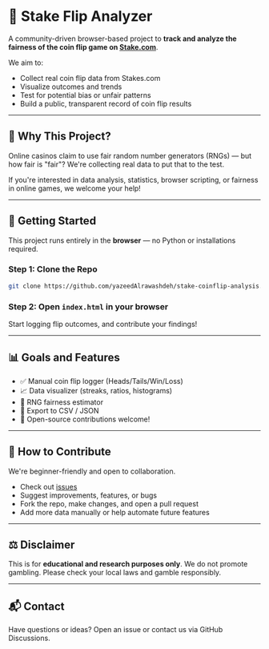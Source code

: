 # 🎲 Stake Flip Analyzer

A community-driven browser-based project to **track and analyze the fairness of the coin flip game on [Stake.com](https://stake.com)**.

We aim to:
- Collect real coin flip data from Stakes.com
- Visualize outcomes and trends
- Test for potential bias or unfair patterns
- Build a public, transparent record of coin flip results

---

## 🧪 Why This Project?

Online casinos claim to use fair random number generators (RNGs) — but how fair is "fair"? We're collecting real data to put that to the test.

If you're interested in data analysis, statistics, browser scripting, or fairness in online games, we welcome your help!

---

## 🔧 Getting Started

This project runs entirely in the **browser** — no Python or installations required.

### Step 1: Clone the Repo
```bash
git clone https://github.com/yazeedAlrawashdeh/stake-coinflip-analysis.git
```

### Step 2: Open `index.html` in your browser

Start logging flip outcomes, and contribute your findings!

---

## 📊 Goals and Features

- ✅ Manual coin flip logger (Heads/Tails/Win/Loss)
- 📈 Data visualizer (streaks, ratios, histograms)
- 🧠 RNG fairness estimator
- 💾 Export to CSV / JSON
- 🧩 Open-source contributions welcome!

---

## 👥 How to Contribute

We're beginner-friendly and open to collaboration.

- Check out [issues](https://github.com/YOUR_USERNAME/stake-flip-analyzer/issues)
- Suggest improvements, features, or bugs
- Fork the repo, make changes, and open a pull request
- Add more data manually or help automate future features

---

## ⚖️ Disclaimer

This is for **educational and research purposes only**. We do not promote gambling. Please check your local laws and gamble responsibly.

---

## 📬 Contact

Have questions or ideas? Open an issue or contact us via GitHub Discussions.
